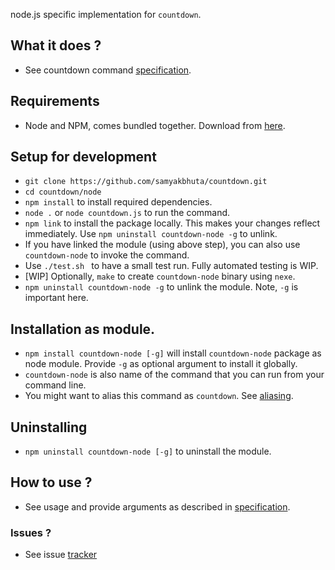 node.js specific implementation for ```countdown```.

## What it does ?

* See countdown command [specification](https://github.com/samyakbhuta/countdown#specification).

## Requirements
* Node and NPM, comes bundled together. Download from [here](http://nodejs.org/download/).

## Setup for development

* ``` git clone https://github.com/samyakbhuta/countdown.git ```
* ``` cd countdown/node ```
* ``` npm install ``` to install required dependencies.
* ``` node . ``` or ``` node countdown.js ``` to run the command.
* ``` npm link ``` to install the package locally. This makes your changes reflect immediately. Use ``` npm uninstall countdown-node -g ``` to unlink.
* If you have linked the module (using above step), you can also use ``` countdown-node ``` to invoke the command.
* Use ```./test.sh ``` to have a small test run. Fully automated testing is WIP.
* [WIP] Optionally, ``` make ``` to create ``` countdown-node ``` binary using ```nexe```. 
* ``` npm uninstall countdown-node -g ``` to unlink the module. Note, ```-g``` is important here.

## Installation as module.
* ``` npm install countdown-node [-g] ``` will install ``` countdown-node ``` package as node module. Provide ``` -g ``` as optional argument to install it globally.
* ``` countdown-node ``` is also name of the command that you can run from your command line.
* You might want to alias this command as ```countdown```. See [aliasing](https://github.com/samyakbhuta/countdown#aliasing).

## Uninstalling
* ``` npm uninstall countdown-node [-g] ``` to uninstall the module.

## How to use ?

* See usage and provide arguments as described in [specification](https://github.com/samyakbhuta/countdown#specification).

### Issues ?

* See issue [tracker](https://github.com/samyakbhuta/countdown/issues) 

